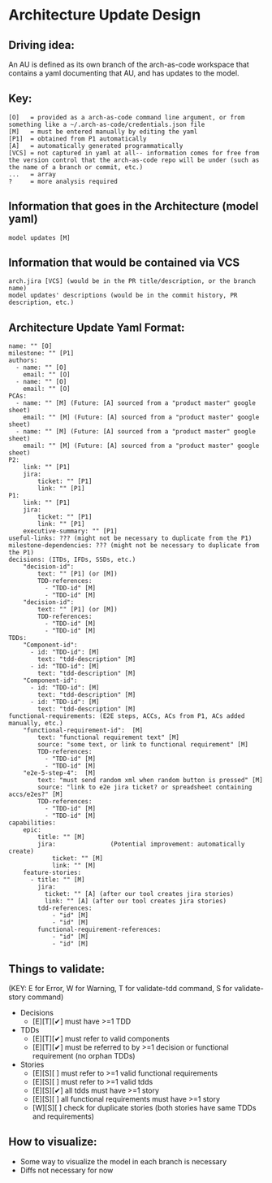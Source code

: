 # Architecture Update Design

## Driving idea:
An AU is defined as its own branch of the arch-as-code workspace that contains a yaml documenting that AU, and has updates to the model.

## Key:
```
[O]   = provided as a arch-as-code command line argument, or from something like a ~/.arch-as-code/credentials.json file
[M]   = must be entered manually by editing the yaml
[P1]  = obtained from P1 automatically
[A]   = automatically generated programmatically
[VCS] = not captured in yaml at all-- information comes for free from the version control that the arch-as-code repo will be under (such as the name of a branch or commit, etc.)
...   = array
?     = more analysis required
```

## Information that goes in the Architecture (model yaml)
```
model updates [M]
```

## Information that would be contained via VCS
```
arch.jira [VCS] (would be in the PR title/description, or the branch name)
model updates' descriptions (would be in the commit history, PR description, etc.)
```

## Architecture Update Yaml Format:
```
name: "" [O]
milestone: "" [P1]
authors:
  - name: "" [O]
    email: "" [O]
  - name: "" [O]
    email: "" [O]
PCAs:
  - name: "" [M] (Future: [A] sourced from a "product master" google sheet)
    email: "" [M] (Future: [A] sourced from a "product master" google sheet)
  - name: "" [M] (Future: [A] sourced from a "product master" google sheet)
    email: "" [M] (Future: [A] sourced from a "product master" google sheet)
P2:
    link: "" [P1]
    jira:
        ticket: "" [P1]
        link: "" [P1]
P1:
    link: "" [P1]
    jira:
        ticket: "" [P1]
        link: "" [P1]
    executive-summary: "" [P1]
useful-links: ??? (might not be necessary to duplicate from the P1)
milestone-dependencies: ??? (might not be necessary to duplicate from the P1)
decisions: (ITDs, IFDs, SSDs, etc.)
    "decision-id":
        text: "" [P1] (or [M])
        TDD-references:
          - "TDD-id" [M]
          - "TDD-id" [M]
    "decision-id":
        text: "" [P1] (or [M])
        TDD-references:
          - "TDD-id" [M]
          - "TDD-id" [M]
TDDs:
    "Component-id":
      - id: "TDD-id": [M]
        text: "tdd-description" [M]
      - id: "TDD-id": [M]
        text: "tdd-description" [M]
    "Component-id":
      - id: "TDD-id": [M]
        text: "tdd-description" [M]
      - id: "TDD-id": [M]
        text: "tdd-description" [M]
functional-requirements: (E2E steps, ACCs, ACs from P1, ACs added manually, etc.)
    "functional-requirement-id":  [M]
        text: "functional requirement text" [M]
        source: "some text, or link to functional requirement" [M]
        TDD-references:
          - "TDD-id" [M]
          - "TDD-id" [M]
    "e2e-5-step-4":  [M]
        text: "must send random xml when random button is pressed" [M]
        source: "link to e2e jira ticket? or spreadsheet containing accs/e2es?" [M]
        TDD-references:
          - "TDD-id" [M]
          - "TDD-id" [M]
capabilities:
    epic:
        title: "" [M]
        jira:               (Potential improvement: automatically create)
            ticket: "" [M]
            link: "" [M]
    feature-stories:
      - title: "" [M]
        jira:
          ticket: "" [A] (after our tool creates jira stories)
          link: "" [A] (after our tool creates jira stories)
        tdd-references:
            - "id" [M]
            - "id" [M]
        functional-requirement-references:
            - "id" [M]
            - "id" [M]
```

## Things to validate:
(KEY: E for Error, W for Warning, T for validate-tdd command, S for validate-story command)   
 - Decisions  
   - [E][T][✔] must have >=1 TDD  
 - TDDs  
   - [E][T][✔] must refer to valid components  
   - [E][T][✔] must be referred to by >=1 decision or functional requirement (no orphan TDDs)
 - Stories  
   - [E][S][ ] must refer to >=1 valid functional requirements  
   - [E][S][ ] must refer to >=1 valid tdds  
   - [E][S][✔] all tdds must have >=1 story   
   - [E][S][ ] all functional requirements must have >=1 story   
   - [W][S][ ] check for duplicate stories (both stories have same TDDs and requirements)

## How to visualize:
 - Some way to visualize the model in each branch is necessary
 - Diffs not necessary for now
